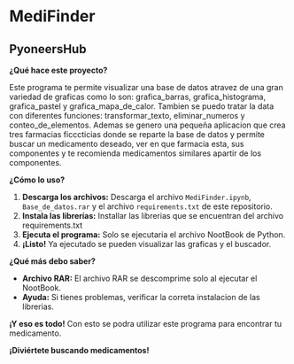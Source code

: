# MediFinder
## PyoneersHub

**¿Qué hace este proyecto?**

Este programa te permite visualizar una base de datos atravez de una gran variedad de graficas como lo son: grafica_barras, grafica_histograma, grafica_pastel y grafica_mapa_de_calor. Tambien se puedo tratar la data con diferentes funciones: transformar_texto, eliminar_numeros y conteo_de_elementos. Ademas se genero una pequeña aplicacion que crea tres farmacias ficccticias donde se reparte la base de datos y permite buscar un medicamento deseado, ver en que farmacia esta, sus componentes y te recomienda medicamentos similares apartir de los componentes.

**¿Cómo lo uso?**

1.  **Descarga los archivos:**
   Descarga el archivo `MediFinder.ipynb`, `Base_de_datos.rar` y el archivo `requirements.txt` de este repositorio.
3.  **Instala las librerías:**
   Installar las librerias que se encuentran del archivo requirements.txt
5.  **Ejecuta el programa:**
   Solo se ejecutaria el archivo NootBook de Python.
7.  **¡Listo\!**
   Ya ejecutado se pueden visualizar las graficas y el buscador.

**¿Qué más debo saber?**

  * **Archivo RAR:**
    El archivo RAR se descomprime solo al ejecutar el NootBook.
  * **Ayuda:** 
    Si tienes problemas, verificar la correta instalacion de las librerias.

**¡Y eso es todo\!** 
    Con esto se podra utilizar este programa para encontrar tu medicamento.

**¡Diviértete buscando medicamentos\!**
